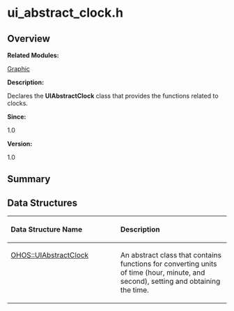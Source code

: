 # ui\_abstract\_clock.h<a name="ZH-CN_TOPIC_0000001054879514"></a>

## **Overview**<a name="section1406577255093528"></a>

**Related Modules:**

[Graphic](Graphic.md)

**Description:**

Declares the  **UIAbstractClock**  class that provides the functions related to clocks. 

**Since:**

1.0

**Version:**

1.0

## **Summary**<a name="section1694914589093528"></a>

## Data Structures<a name="nested-classes"></a>

<a name="table1607633085093528"></a>
<table><thead align="left"><tr id="row503026002093528"><th class="cellrowborder" valign="top" width="50%" id="mcps1.1.3.1.1"><p id="p1631283340093528"><a name="p1631283340093528"></a><a name="p1631283340093528"></a>Data Structure Name</p>
</th>
<th class="cellrowborder" valign="top" width="50%" id="mcps1.1.3.1.2"><p id="p1986594007093528"><a name="p1986594007093528"></a><a name="p1986594007093528"></a>Description</p>
</th>
</tr>
</thead>
<tbody><tr id="row248050480093528"><td class="cellrowborder" valign="top" width="50%" headers="mcps1.1.3.1.1 "><p id="p525748870093528"><a name="p525748870093528"></a><a name="p525748870093528"></a><a href="OHOS-UIAbstractClock.md">OHOS::UIAbstractClock</a></p>
</td>
<td class="cellrowborder" valign="top" width="50%" headers="mcps1.1.3.1.2 "><p id="p1219003521093528"><a name="p1219003521093528"></a><a name="p1219003521093528"></a>An abstract class that contains functions for converting units of time (hour, minute, and second), setting and obtaining the time. </p>
</td>
</tr>
</tbody>
</table>

